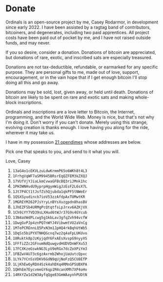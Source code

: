 Donate
======

Ordinals is an open-source project by me, Casey Rodarmor, in development since
early 2022. I have been assisted by a ragtag band of contributors, bitcoiners,
and degenerates, including two paid apprentices. All project costs have been
paid out of pocket by me, and I have not raised outside funds, and may never.

If you so desire, consider a donation. Donations of bitcoin are appreciated,
but donations of rare, exotic, and inscribed sats are especially treasured.

Donations are not tax-deductible, refundable, or earmarked for any specific
purpose. They are personal gifts to me, made out of love, support,
encouragement, or in the vain hope that if I get enough bitcoin I'll stop doing
all this and go away.

Donations may be sold, lost, given away, or held until death. Donations of
bitcoin are likely to be spent on rare and exotic sats and making whole-block
inscriptions.

Ordinals and inscriptions are a love letter to Bitcoin, the Internet,
programming, and the World Wide Web. Money is nice, but that's not why I'm
doing it. Don't worry if you can't donate. Merely using this strange, evolving
creation is thanks enough. I love having you along for the ride, wherever it
may take us.

I have in my possession [21
opendimes](https://www.youtube.com/watch?v=bLOlsa6K5TI) whose addresses are
below.

Pick one that speaks to you, and send to it what you will.

Love,
Casey

1. `13aG4o1cEKVLzuLdwKrmmP65o6WKh8t4L3`
2. `1FrhgVqWF7aSM9945BRsrEqQZFEM3kZXQJ`
3. `17VUfVjYJiaLkmCvwaGFBcBQ3riJMnk1hc`
4. `1PH3WNHvdU9yprpHgymWigJzEsF2L6sX7L`
5. `1Jt7P4Ct1tJsfZshQjubda1qkPF5tNWeEr`
6. `1QSXSyudincb7ioV53zzAfdpAxTUMwtKR`
7. `1MGREYM262PJsYryLnBYsXuzgpdn8hasBV`
8. `1JhEZFSb4URMgPcQtqtfsLpJrxv6AZKjVX`
9. `1Ch9iYY7VD39sLXHud6tWJr37G9s4GYcub`
10. `13N4aVWdPLcwg5g1kbLav3gfqZvh94vcfW`
11. `1DwgGvPJp4znPQ7nWYJ4VibwmtVU2aVnCg`
12. `1M7ePCREnnLQ5PxN3m1JpHQ4rkBqhUtWb5`
13. `1DqSs5biPYXTNHQGcnq7wz2q4aFpLUKUvo`
14. `18Ruktk8pJzKyjqdY6FxAEsXvspG9nyyXS`
15. `1FFfiZZc2GFnumNdQuwgvdHUDVDnWFXu53`
16. `17FCXKzeGswkNG3LyU9eRGx7dcZoXPiYm3`
17. `1FBZwVAU73c6gzAxrmb2WhojUaUutcQpxc`
18. `1LYk7YCnSsVDKV6GdN9qUjNoFzQ5CU8EfP`
19. `1LjKhEw6yRDX4Szk4ahDXq4RMnGPSUBXPA`
20. `1QHhEm7EycvmeGY6qp1M4canXMh7XP4oHv`
21. `14RkYZw1d2W3AyfqQge83GmWAaynhPUDtN`
